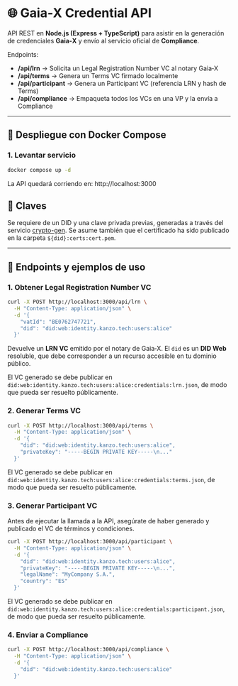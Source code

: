 # 🌐 Gaia‑X Credential API

API REST en **Node.js (Express + TypeScript)** para asistir en la generación de credenciales **Gaia‑X** y envío al servicio oficial de **Compliance**.

Endpoints:

- **/api/lrn** → Solicita un Legal Registration Number VC al notary Gaia‑X
- **/api/terms** → Genera un Terms VC firmado localmente
- **/api/participant** → Genera un Participant VC (referencia LRN y hash de Terms)
- **/api/compliance** → Empaqueta todos los VCs en una VP y la envía a Compliance

---

## 🚀 Despliegue con Docker Compose

### 1. Levantar servicio

```bash
docker compose up -d
```

La API quedará corriendo en: http://localhost:3000

## 🔑 Claves

Se requiere de un DID y una clave privada previas, generadas a través del servicio [crypto-gen](https://github.com/Kanzo-Tech/crypto-gen).
Se asume también que el certificado ha sido publicado en la carpeta `${did}:certs:cert.pem`.

---

## 📌 Endpoints y ejemplos de uso

### 1. Obtener Legal Registration Number VC

```bash
curl -X POST http://localhost:3000/api/lrn \
  -H "Content-Type: application/json" \
  -d '{
    "vatId": "BE0762747721",
    "did": "did:web:identity.kanzo.tech:users:alice"
  }'
```

Devuelve un **LRN VC** emitido por el notary de Gaia‑X.
El `did` es un **DID Web** resoluble, que debe corresponder a un recurso accesible en tu dominio público.

El VC generado se debe publicar en `did:web:identity.kanzo.tech:users:alice:credentials:lrn.json`, de modo que pueda ser resuelto públicamente.

### 2. Generar Terms VC

```bash
curl -X POST http://localhost:3000/api/terms \
  -H "Content-Type: application/json" \
  -d '{
    "did": "did:web:identity.kanzo.tech:users:alice",
    "privateKey": "-----BEGIN PRIVATE KEY-----\n..."
  }'
```

El VC generado se debe publicar en `did:web:identity.kanzo.tech:users:alice:credentials:terms.json`, de modo que pueda ser resuelto públicamente.

### 3. Generar Participant VC

Antes de ejecutar la llamada a la API, asegúrate de haber generado y publicado el VC de términos y condiciones.

```bash
curl -X POST http://localhost:3000/api/participant \
  -H "Content-Type: application/json" \
  -d '{
    "did": "did:web:identity.kanzo.tech:users:alice",
    "privateKey": "-----BEGIN PRIVATE KEY-----\n...",
    "legalName": "MyCompany S.A.",
    "country": "ES"
  }'
```

El VC generado se debe publicar en `did:web:identity.kanzo.tech:users:alice:credentials:participant.json`, de modo que pueda ser resuelto públicamente.

### 4. Enviar a Compliance

```bash
curl -X POST http://localhost:3000/api/compliance \
  -H "Content-Type: application/json" \
  -d '{
    "did": "did:web:identity.kanzo.tech:users:alice"
  }'
```
